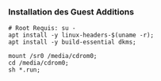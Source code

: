 ### Installation des Guest Additions
```
# Root Requis: su -
apt install -y linux-headers-$(uname -r);
apt install -y build-essential dkms;

mount /sr0 /media/cdrom0;
cd /media/cdrom0;
sh *.run;
```

